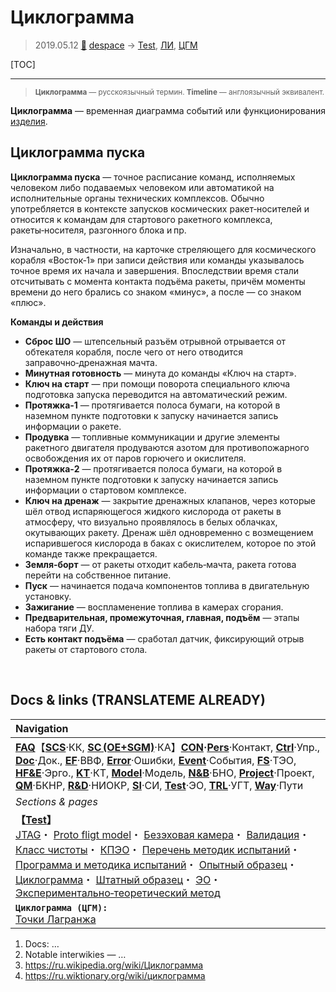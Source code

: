 # Циклограмма
> 2019.05.12 [🚀](../index/index.md) [despace](index.md) → [Test](test.md), [ЛИ](rnd_e.md), [ЦГМ](obc.md)

[TOC]

---

> <small>**Циклограмма** — русскоязычный термин. **Timeline** — англоязычный эквивалент.</small>

**Циклограмма** — временная диаграмма событий или функционирования [изделия](unit.md).



## Циклограмма пуска

**Циклограмма пуска** — точное расписание команд, исполняемых человеком либо подаваемых человеком или автоматикой на исполнительные органы технических комплексов. Обычно употребляется в контексте запусков космических ракет‑носителей и относится к командам для стартового ракетного комплекса, ракеты‑носителя, разгонного блока и пр.

Изначально, в частности, на карточке стреляющего для космического корабля «Восток‑1» при записи действия или команды указывалось точное время их начала и завершения. Впоследствии время стали отсчитывать с момента контакта подъёма ракеты, причём моменты времени до него брались со знаком «минус», а после — со знаком «плюс».

**Команды и действия**

   - **Сброс ШО** — штепсельный разъём отрывной отрывается от обтекателя корабля, после чего от него отводится заправочно‑дренажная мачта.
   - **Минутная готовность** — минута до команды «Ключ на старт».
   - **Ключ на старт** — при помощи поворота специального ключа подготовка запуска переводится на автоматический режим.
   - **Протяжка‑1** — протягивается полоса бумаги, на которой в наземном пункте подготовки к запуску начинается запись информации о ракете.
   - **Продувка** — топливные коммуникации и другие элементы ракетного двигателя продуваются азотом для противопожарного освобождения их от паров горючего и окислителя.
   - **Протяжка‑2** — протягивается полоса бумаги, на которой в наземном пункте подготовки к запуску начинается запись информации о стартовом комплексе.
   - **Ключ на дренаж** — закрытие дренажных клапанов, через которые шёл отвод испаряющегося жидкого кислорода от ракеты в атмосферу, что визуально проявлялось в белых облачках, окутывающих ракету. Дренаж шёл одновременно с возмещением испарившегося кислорода в баках с окислителем, которое по этой команде также прекращается.
   - **Земля‑борт** — от ракеты отходит кабель‑мачта, ракета готова перейти на собственное питание.
   - **Пуск** — начинается подача компонентов топлива в двигательную установку.
   - **Зажигание** — воспламенение топлива в камерах сгорания.
   - **Предварительная, промежуточная, главная, подъём** — этапы набора тяги ДУ.
   - **Есть контакт подъёма** — сработал датчик, фиксирующий отрыв ракеты от стартового стола.



<p style="page-break-after:always"> </p>

## Docs & links (TRANSLATEME ALREADY)
|Navigation|
|:--|
|**[FAQ](faq.md)**【**[SCS](scs.md)**·КК, **[SC (OE+SGM)](sc.md)**·КА】**[CON](contact.md)·[Pers](person.md)**·Контакт, **[Ctrl](control.md)**·Упр., **[Doc](doc.md)**·Док., **[EF](ef.md)**·ВВФ, **[Error](error.md)**·Ошибки, **[Event](event.md)**·События, **[FS](fs.md)**·ТЭО, **[HF&E](hfe.md)**·Эрго., **[KT](kt.md)**·КТ, **[Model](model.md)**·Модель, **[N&B](nnb.md)**·БНО, **[Project](project.md)**·Проект, **[QM](qm.md)**·БКНР, **[R&D](rnd.md)**·НИОКР, **[SI](si.md)**·СИ, **[Test](test.md)**·ЭО, **[TRL](trl.md)**·УГТ, **[Way](way.md)**·Пути|
|*Sections & pages*|
|**【[Test](test.md)】**<br> [JTAG](jtag.md)・ [Proto fligt model](pfm.md)・ [Безэховая камера](ach.md)・ [Валидация](val_ver.md)・ [Класс чистоты](clean_lvl.md)・ [КПЭО](ctpr.md)・ [Перечень методик испытаний](list_tp.md)・ [Программа и методика испытаний](pmot.md)・ [Опытный образец](pilot_sample.md)・ [Циклограмма](obc.md)・ [Штатный образец](flight_unit.md)・ [ЭО](test.md)・ [Экспериментально‑теоретический метод](etetm.md)|
|**`Циклограмма (ЦГМ):`**<br> [Точки Лагранжа](l_points.md)|

   1. Docs: …
   1. Notable interwikies — …
   1. <https://ru.wikipedia.org/wiki/Циклограмма>
   1. <https://ru.wiktionary.org/wiki/циклограмма>
